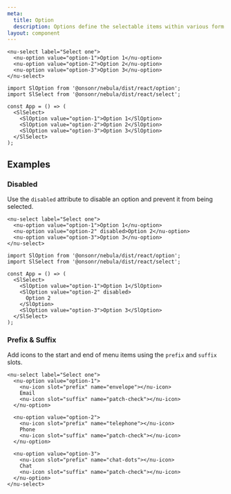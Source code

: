 ```yaml
---
meta:
  title: Option
  description: Options define the selectable items within various form controls such as select.
layout: component
---
```


```html:preview
<nu-select label="Select one">
  <nu-option value="option-1">Option 1</nu-option>
  <nu-option value="option-2">Option 2</nu-option>
  <nu-option value="option-3">Option 3</nu-option>
</nu-select>
```

```jsx:react
import SlOption from '@onsonr/nebula/dist/react/option';
import SlSelect from '@onsonr/nebula/dist/react/select';

const App = () => (
  <SlSelect>
    <SlOption value="option-1">Option 1</SlOption>
    <SlOption value="option-2">Option 2</SlOption>
    <SlOption value="option-3">Option 3</SlOption>
  </SlSelect>
);
```

## Examples

### Disabled

Use the `disabled` attribute to disable an option and prevent it from being selected.

```html:preview
<nu-select label="Select one">
  <nu-option value="option-1">Option 1</nu-option>
  <nu-option value="option-2" disabled>Option 2</nu-option>
  <nu-option value="option-3">Option 3</nu-option>
</nu-select>
```

```jsx:react
import SlOption from '@onsonr/nebula/dist/react/option';
import SlSelect from '@onsonr/nebula/dist/react/select';

const App = () => (
  <SlSelect>
    <SlOption value="option-1">Option 1</SlOption>
    <SlOption value="option-2" disabled>
      Option 2
    </SlOption>
    <SlOption value="option-3">Option 3</SlOption>
  </SlSelect>
);
```

### Prefix & Suffix

Add icons to the start and end of menu items using the `prefix` and `suffix` slots.

```html:preview
<nu-select label="Select one">
  <nu-option value="option-1">
    <nu-icon slot="prefix" name="envelope"></nu-icon>
    Email
    <nu-icon slot="suffix" name="patch-check"></nu-icon>
  </nu-option>

  <nu-option value="option-2">
    <nu-icon slot="prefix" name="telephone"></nu-icon>
    Phone
    <nu-icon slot="suffix" name="patch-check"></nu-icon>
  </nu-option>

  <nu-option value="option-3">
    <nu-icon slot="prefix" name="chat-dots"></nu-icon>
    Chat
    <nu-icon slot="suffix" name="patch-check"></nu-icon>
  </nu-option>
</nu-select>
```
